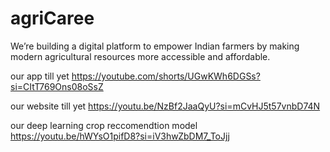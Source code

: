 # agriCaree
We’re building a digital platform to empower Indian farmers by making modern agricultural resources more accessible and affordable.

our app till yet
https://youtube.com/shorts/UGwKWh6DGSs?si=CItT769Ons08oSsZ

our website till yet
https://youtu.be/NzBf2JaaQyU?si=mCvHJ5t57vnbD74N

our deep learning crop reccomendtion model
https://youtu.be/hWYsO1pifD8?si=iV3hwZbDM7_ToJjj
